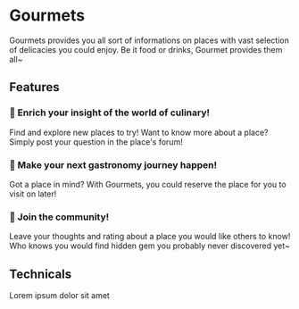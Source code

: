 # Gourmets
Gourmets provides you all sort of informations on places with vast selection 
of delicacies you could enjoy. Be it food or drinks, Gourmet provides them all~

## Features
### 🧭 Enrich your insight of the world of culinary!
Find and explore new places to try! Want to know more about a place? Simply post your 
question in the place's forum!

### 🍜 Make your next gastronomy journey happen!
Got a place in mind? With Gourmets, you could reserve the place for you to visit on later!

### 💭 Join the community!
Leave your thoughts and rating about a place you would like others to know! Who knows you
would find hidden gem you probably never discovered yet~

## Technicals
Lorem ipsum dolor sit amet


